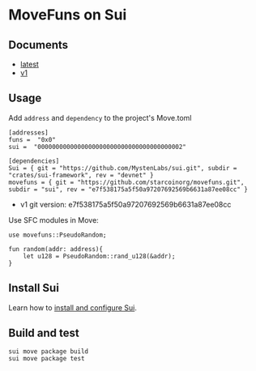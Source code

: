 # MoveFuns on Sui

## Documents

- [latest](./build/movefuns/docs)
- [v1](./release/v1/docs/)

## Usage

Add `address`  and `dependency` to the project's Move.toml

```
[addresses]
funs =  "0x0"
sui =  "0000000000000000000000000000000000000002"

[dependencies]
Sui = { git = "https://github.com/MystenLabs/sui.git", subdir = "crates/sui-framework", rev = "devnet" }
movefuns = { git = "https://github.com/starcoinorg/movefuns.git", subdir = "sui", rev = "e7f538175a5f50a97207692569b6631a87ee08cc" }
```

* v1 git version: e7f538175a5f50a97207692569b6631a87ee08cc

Use SFC modules in Move:

```move
use movefuns::PseudoRandom;

fun random(addr: address){
    let u128 = PseudoRandom::rand_u128(&addr);
}
```

## Install Sui

Learn how to [install and configure Sui]().


## Build and test

```shell
sui move package build
sui move package test
```
